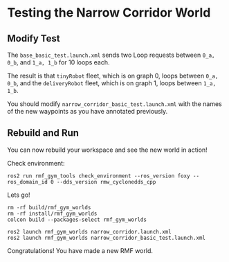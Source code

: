 # Testing the Narrow Corridor World

## Modify Test
The `base_basic_test.launch.xml` sends two Loop requests between `0_a, 0_b`, and `1_a, 1_b` for 10 loops each. 

The result is that `tinyRobot` fleet, which is on graph 0, loops between `0_a, 0_b`, and the `deliveryRobot` fleet, which is on graph 1, loops between `1_a, 1_b`.

You should modify `narrow_corridor_basic_test.launch.xml` with the names of the new waypoints as you have annotated previously.


## Rebuild and Run
You can now rebuild your workspace and see the new world in action!

Check environment:

```
ros2 run rmf_gym_tools check_environment --ros_version foxy --ros_domain_id 0 --dds_version rmw_cyclonedds_cpp
```

Lets go!
```
rm -rf build/rmf_gym_worlds
rm -rf install/rmf_gym_worlds
colcon build --packages-select rmf_gym_worlds

ros2 launch rmf_gym_worlds narrow_corridor.launch.xml
ros2 launch rmf_gym_worlds narrow_corridor_basic_test.launch.xml
```

Congratulations! You have made a new RMF world. 
